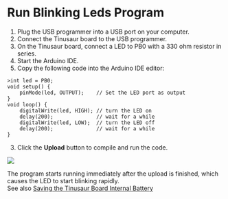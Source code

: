 # Run Blinking Leds Program
1. Plug the USB programmer into a USB port on your computer.
2. Connect the Tinusaur board to the USB programmer.
3. On the Tinusaur board, connect a LED to PB0 with a 330 ohm resistor in series.
4. Start the Arduino IDE.
5. Copy the following code into the Arduino IDE editor: 
```
>int led = PB0;
void setup() {
    pinMode(led, OUTPUT);    // Set the LED port as output
}
void loop() {
    digitalWrite(led, HIGH); // turn the LED on
    delay(200);              // wait for a while
    digitalWrite(led, LOW);  // turn the LED off
    delay(200);              // wait for a while
}
```

3. Click the **Upload** button to compile and run the code.

![](https://github.com/tinusaur/guides/blob/master/docs/hello-world/images/Code-Sample02.JPG)

The program starts running immediately after the upload is finished, which causes the LED to start blinking rapidly.   
See also [Saving the Tinusaur Board Internal Battery](https://github.com/tinusaur/guides/blob/master/docs/hello-world/saving-internal-battery.md)
